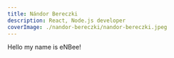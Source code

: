 ```yaml
---
title: Nándor Bereczki
description: React, Node.js developer
coverImage: ./nandor-bereczki/nandor-bereczki.jpeg
---
```


Hello my name is eNBee!
